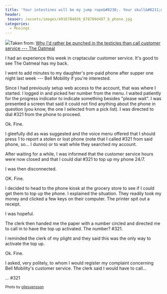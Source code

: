 ```yaml
---
title: 'Your intestines will be my jump rope&#8230;. Your skull&#8211;my urinal'
header:
 teaser: /assets/images/4916784656_878789d497_b_phone.jpg
categories:
  - Musings
---
```

<img src="https://douglangille.github.io/assets/images/4916784656_878789d497_b_phone.jpg">Taken from: <a href="http://theoatmeal.com/comics/customer_service">Why I'd rather be punched in the testicles than call customer service --- The Oatmeal</a>

I had an experience this week in craptacular customer service. It's good to see The Oatmeal has my back.

I went to add minutes to my daughter's pre-paid phone after supper one night last week --- Bell Mobility if you're interested.

Since I had previously setup web access to the account, that was where I started. I logged in and picked her number from the menu. I waited patiently for the progress indicator to indicate something besides "please wait". I was presented a screen that said it could not find anything about the phone in question (you know, the one I selected from a pick list). I was directed to dial #321 from the phone to proceed.

Ok. Fine.

I gleefully did as was suggested and the voice menu offered that I should press 1 to report a stolen or lost phone (note that I called #321 from said phone, so... I dunno) or to wait while they searched my account.

After waiting for a while, I was informed that the customer service hours were now closed and that I could dial #321 to top up my phone 24/7.

I was then disconnected.

OK. Fine.

I decided to head to the phone kiosk at the grocery store to see if I could get them to top up the phone. I explained the situation. They readily took my money and clicked a few keys on their computer. The printer spit out a receipt.

I was hopeful.

The clerk then handed me the paper with a number circled and directed me to call in to have the top up activated. The number? #321.

I reminded the clerk of my plight and they said this was the only way to activate the top up.

Ok. Fine.

I asked, very politely, to whom I would register my complaint concerning Bell Mobility's customer service. The clerk said I would have to call...

... #321

<small>Photo by <a href="http://www.flickr.com/photos/8070429@N06/4916784656" target="_blank">ollesvensson</a> </small>